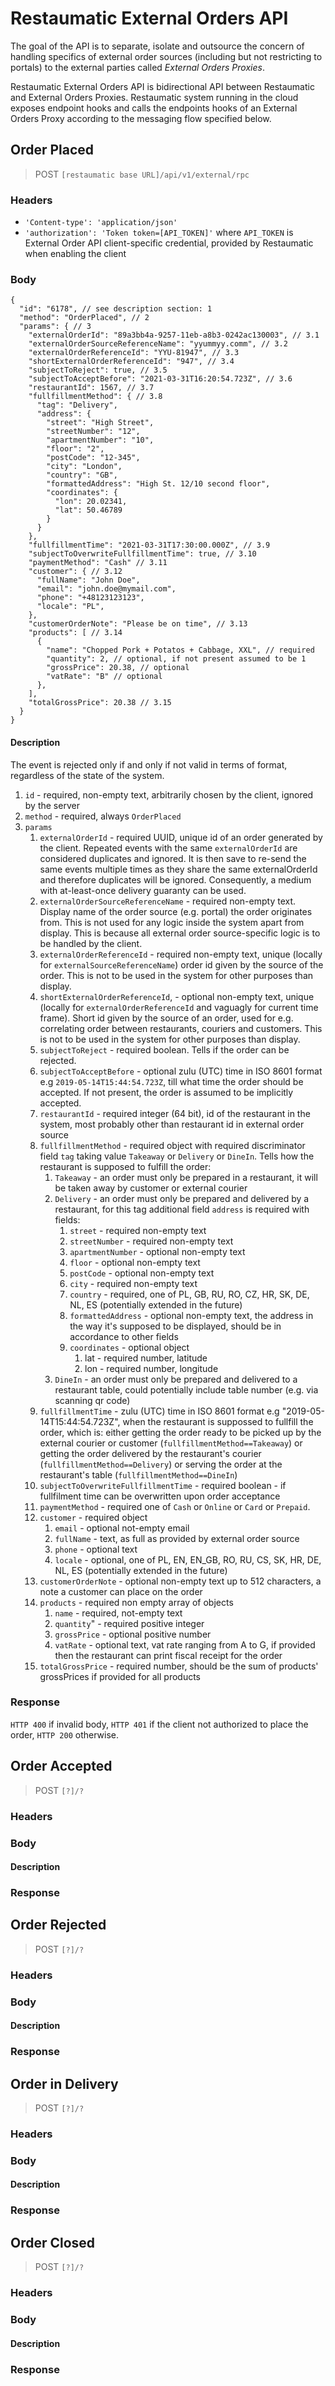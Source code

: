 # Restaumatic External Orders API

The goal of the API is to separate, isolate and outsource the concern of handling specifics of external order sources (including but not restricting to portals) to the external parties called *External Orders Proxies*.

Restaumatic External Orders API is bidirectional API between Restaumatic and External Orders Proxies. Restaumatic system running in the cloud exposes endpoint hooks and calls the endpoints hooks of an External Orders Proxy according to the messaging flow specified below.

## Order Placed

> POST `[restaumatic base URL]/api/v1/external/rpc`

### Headers

- `'Content-type': 'application/json'`
- `'authorization': 'Token token=[API_TOKEN]'` where `API_TOKEN` is External Order API client-specific credential, provided by Restaumatic when enabling the client

### Body

```
{
  "id": "6178", // see description section: 1
  "method": "OrderPlaced", // 2
  "params": { // 3
    "externalOrderId": "89a3bb4a-9257-11eb-a8b3-0242ac130003", // 3.1
    "externalOrderSourceReferenceName": "yyummyy.comm", // 3.2
    "externalOrderReferenceId": "YYU-81947", // 3.3
    "shortExternalOrderReferenceId": "947", // 3.4
    "subjectToReject": true, // 3.5
    "subjectToAcceptBefore": "2021-03-31T16:20:54.723Z", // 3.6
    "restaurantId": 1567, // 3.7
    "fullfillmentMethod": { // 3.8
      "tag": "Delivery",
      "address": {
        "street": "High Street",
        "streetNumber": "12",
        "apartmentNumber": "10",
        "floor": "2",
        "postCode": "12-345",
        "city": "London",
        "country": "GB",
        "formattedAddress": "High St. 12/10 second floor",
        "coordinates": {
          "lon": 20.02341,
          "lat": 50.46789
        }
      }
    },
    "fullfillmentTime": "2021-03-31T17:30:00.000Z", // 3.9
    "subjectToOverwriteFullfillmentTime": true, // 3.10
    "paymentMethod": "Cash" // 3.11
    "customer": { // 3.12
      "fullName": "John Doe",
      "email": "john.doe@mymail.com",
      "phone": "+48123123123",
      "locale": "PL",
    },
    "customerOrderNote": "Please be on time", // 3.13
    "products": [ // 3.14
      {
        "name": "Chopped Pork + Potatos + Cabbage, XXL", // required
        "quantity": 2, // optional, if not present assumed to be 1
        "grossPrice": 20.38, // optional
        "vatRate": "B" // optional
      },
    ],
    "totalGrossPrice": 20.38 // 3.15
  }
}
```

#### Description

The event is rejected only if and only if not valid in terms of format, regardless of the state of the system.

1. `id` - required, non-empty text, arbitrarily chosen by the client, ignored by the server
1. `method` - required, always `OrderPlaced`
1. `params`
    1. `externalOrderId` - required UUID, unique id of an order generated by the client. Repeated events with the same `externalOrderId` are considered duplicates and ignored. It is then save to re-send the same events multiple times as they share the same externalOrderId and therefore duplicates will be ignored. Consequently, a medium with at-least-once delivery guaranty can be used.
    2. `externalOrderSourceReferenceName` - required non-empty text. Display name of the order source (e.g. portal) the order originates from. This is not used for any logic inside the system apart from display. This is because all external order source-specific logic is to be handled by the client.
    3. `externalOrderReferenceId` - required non-empty text, unique (locally for `externalSourceReferenceName`) order id given by the source of the order. This is not to be used in the system for other purposes than display.
    4. `shortExternalOrderReferenceId`, - optional non-empty text, unique (locally for `externalOrderReferenceId` and vaguagly for current time frame). Short id given by the source of an order, used for e.g. correlating order between restaurants, couriers and customers. This is not to be used in the system for other purposes than display.
    5. `subjectToReject` - required boolean. Tells if the order can be rejected.
    6. `subjectToAcceptBefore` - optional zulu (UTC) time in ISO 8601 format e.g `2019-05-14T15:44:54.723Z`, till what time the order should be accepted. If not present, the order is assumed to be implicitly accepted.
    7. `restaurantId` - required integer (64 bit), id of the restaurant in the system, most probably other than restaurant id in external order source
    8. `fullfillmentMethod` - required object with required discriminator field `tag` taking value `Takeaway` or `Delivery` or `DineIn`. Tells how the restaurant is supposed to fulfill the order:
        1. `Takeaway` - an order must only be prepared in a restaurant, it will be taken away by customer or external courier
        2. `Delivery` -  an order must only be prepared and delivered by a restaurant, for this tag additional field `address` is required with fields:
            1. `street` - required non-empty text
            2. `streetNumber` - required non-empty text
            3. `apartmentNumber` - optional non-empty text
            4. `floor` - optional non-empty text
            5. `postCode` - optional non-empty text
            6. `city` - required non-empty text
            7. `country` - required, one of PL, GB, RU, RO, CZ, HR, SK, DE, NL, ES (potentially extended in the future)
            8. `formattedAddress` - optional non-empty text, the address in the way it's supposed to be displayed, should be in accordance to other fields
            9. `coordinates` - optional object
                1. lat - required number, latitude
                2. lon - required number, longitude
        3. `DineIn` - an order must only be prepared and delivered to a restaurant table, could potentially include table number (e.g. via scanning qr code)
    9. `fullfillmentTime` - zulu (UTC) time in ISO 8601 format e.g "2019-05-14T15:44:54.723Z", when the restaurant is suppossed to fullfill the order, which is: either getting the order ready to be picked up by the external courier or customer (`fullfillmentMethod==Takeaway`) or getting the order delivered by the restaurant's courier (`fullfillmentMethod==Delivery`) or serving the order at the restaurant's table (`fullfillmentMethod==DineIn`)
    10. `subjectToOverwriteFullfillmentTime` - required boolean - if fullfilment time can be overwritten upon order acceptance
    11. `paymentMethod` - required one of `Cash` or `Online` or `Card` or `Prepaid`.
    12. `customer` - required object
        1. `email` - optional not-empty email
        2. `fullName` - text, as full as provided by external order source
        3. `phone` - optional text
        4. `locale` - optional, one of PL, EN, EN_GB, RO, RU, CS, SK, HR, DE, NL, ES (potentially extended in the future)
    13. `customerOrderNote` - optional non-empty text up to 512 characters, a note a customer can place on the order
    14. `products` - required non empty array of objects
        1. `name` - required, not-empty text
        1. `quantity`" - required positive integer
        1. `grossPrice` - optional positive number
        1. `vatRate` - optional text, vat rate ranging from A to G, if provided then the restaurant can print fiscal receipt for the order
    15. `totalGrossPrice` - required number, should be the sum of products' grossPrices if provided for all products

### Response

`HTTP 400` if invalid body, `HTTP 401` if the client not authorized to place the order, `HTTP 200` otherwise.

## Order Accepted

> POST `[?]/?`

### Headers
### Body

#### Description

### Response

## Order Rejected

> POST `[?]/?`

### Headers
### Body
#### Description

### Response


## Order in Delivery

> POST `[?]/?`

### Headers
### Body

#### Description

### Response

## Order Closed

> POST `[?]/?`

### Headers
### Body

#### Description

### Response
